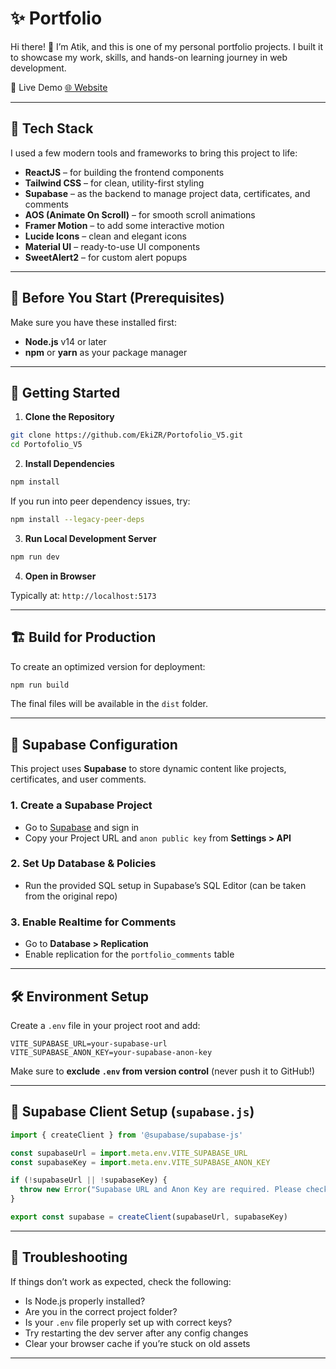 # ✨ Portfolio 

Hi there! 👋
I’m Atik, and this is one of my personal portfolio projects. I built it to showcase my work, skills, and hands-on learning journey in web development.

🎯 Live Demo
[🌐 Website](https://atikaarifiana.vercel.app) 

---

## 🔧 Tech Stack

I used a few modern tools and frameworks to bring this project to life:

* **ReactJS** – for building the frontend components
* **Tailwind CSS** – for clean, utility-first styling
* **Supabase** – as the backend to manage project data, certificates, and comments
* **AOS (Animate On Scroll)** – for smooth scroll animations
* **Framer Motion** – to add some interactive motion
* **Lucide Icons** – clean and elegant icons
* **Material UI** – ready-to-use UI components
* **SweetAlert2** – for custom alert popups 

---

## 📝 Before You Start (Prerequisites)

Make sure you have these installed first:

* **Node.js** v14 or later
* **npm** or **yarn** as your package manager

---

## 🚀 Getting Started

1. **Clone the Repository**

```bash
git clone https://github.com/EkiZR/Portofolio_V5.git
cd Portofolio_V5
```

2. **Install Dependencies**

```bash
npm install
```

If you run into peer dependency issues, try:

```bash
npm install --legacy-peer-deps
```

3. **Run Local Development Server**

```bash
npm run dev
```

4. **Open in Browser**

Typically at:
`http://localhost:5173`

---

## 🏗️ Build for Production

To create an optimized version for deployment:

```bash
npm run build
```

The final files will be available in the `dist` folder.

---

## 🔐 Supabase Configuration

This project uses **Supabase** to store dynamic content like projects, certificates, and user comments.

### 1. Create a Supabase Project

* Go to [Supabase](https://supabase.com/) and sign in
* Copy your Project URL and `anon public key` from **Settings > API**

### 2. Set Up Database & Policies

* Run the provided SQL setup in Supabase’s SQL Editor (can be taken from the original repo)

### 3. Enable Realtime for Comments

* Go to **Database > Replication**
* Enable replication for the `portfolio_comments` table

---

## 🛠️ Environment Setup

Create a `.env` file in your project root and add:

```
VITE_SUPABASE_URL=your-supabase-url
VITE_SUPABASE_ANON_KEY=your-supabase-anon-key
```

Make sure to **exclude `.env` from version control** (never push it to GitHub!)

---

## 📁 Supabase Client Setup (`supabase.js`)

```js
import { createClient } from '@supabase/supabase-js'

const supabaseUrl = import.meta.env.VITE_SUPABASE_URL
const supabaseKey = import.meta.env.VITE_SUPABASE_ANON_KEY

if (!supabaseUrl || !supabaseKey) {
  throw new Error("Supabase URL and Anon Key are required. Please check your .env file.")
}

export const supabase = createClient(supabaseUrl, supabaseKey)
```

---

## 🧩 Troubleshooting

If things don’t work as expected, check the following:

* Is Node.js properly installed?
* Are you in the correct project folder?
* Is your `.env` file properly set up with correct keys?
* Try restarting the dev server after any config changes
* Clear your browser cache if you’re stuck on old assets
---
